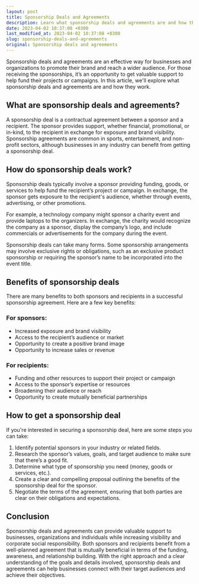 ```yaml
---
layout: post
title: Sponsorship Deals and Agreements
description: Learn what sponsorship deals and agreements are and how they can benefit both sponsors and recipients.
date: 2023-04-02 10:37:08 +0300
last_modified_at: 2023-04-02 10:37:08 +0300
slug: sponsorship-deals-and-agreements
original: Sponsorship deals and agreements
---
```

Sponsorship deals and agreements are an effective way for businesses and organizations to promote their brand and reach a wider audience. For those receiving the sponsorships, it’s an opportunity to get valuable support to help fund their projects or campaigns. In this article, we'll explore what sponsorship deals and agreements are and how they work.

## What are sponsorship deals and agreements?

A sponsorship deal is a contractual agreement between a sponsor and a recipient. The sponsor provides support, whether financial, promotional, or in-kind, to the recipient in exchange for exposure and brand visibility. Sponsorship agreements are common in sports, entertainment, and non-profit sectors, although businesses in any industry can benefit from getting a sponsorship deal.

## How do sponsorship deals work?

Sponsorship deals typically involve a sponsor providing funding, goods, or services to help fund the recipient’s project or campaign. In exchange, the sponsor gets exposure to the recipient's audience, whether through events, advertising, or other promotions.

For example, a technology company might sponsor a charity event and provide laptops to the organizers. In exchange, the charity would recognize the company as a sponsor, display the company’s logo, and include commercials or advertisements for the company during the event.

Sponsorship deals can take many forms. Some sponsorship arrangements may involve exclusive rights or obligations, such as an exclusive product sponsorship or requiring the sponsor’s name to be incorporated into the event title.

## Benefits of sponsorship deals

There are many benefits to both sponsors and recipients in a successful sponsorship agreement. Here are a few key benefits:

### For sponsors:

- Increased exposure and brand visibility
- Access to the recipient’s audience or market
- Opportunity to create a positive brand image
- Opportunity to increase sales or revenue

### For recipients:

- Funding and other resources to support their project or campaign
- Access to the sponsor’s expertise or resources
- Broadening their audience or reach
- Opportunity to create mutually beneficial partnerships

## How to get a sponsorship deal

If you're interested in securing a sponsorship deal, here are some steps you can take:

1. Identify potential sponsors in your industry or related fields.
2. Research the sponsor’s values, goals, and target audience to make sure that there’s a good fit.
3. Determine what type of sponsorship you need (money, goods or services, etc.).
4. Create a clear and compelling proposal outlining the benefits of the sponsorship deal for the sponsor.
5. Negotiate the terms of the agreement, ensuring that both parties are clear on their obligations and expectations.

## Conclusion

Sponsorship deals and agreements can provide valuable support to businesses, organizations and individuals while increasing visibility and corporate social responsibility. Both sponsors and recipients benefit from a well-planned agreement that is mutually beneficial in terms of the funding, awareness, and relationship building. With the right approach and a clear understanding of the goals and details involved, sponsorship deals and agreements can help businesses connect with their target audiences and achieve their objectives.